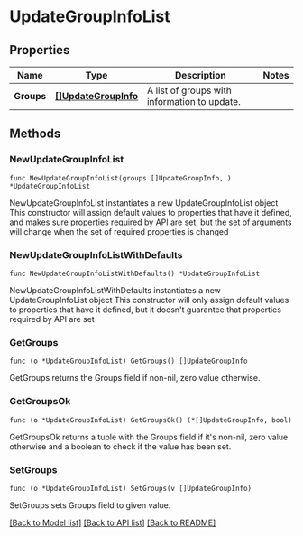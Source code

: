 # UpdateGroupInfoList

## Properties

Name | Type | Description | Notes
------------ | ------------- | ------------- | -------------
**Groups** | [**[]UpdateGroupInfo**](UpdateGroupInfo.md) | A list of groups with information to update. | 

## Methods

### NewUpdateGroupInfoList

`func NewUpdateGroupInfoList(groups []UpdateGroupInfo, ) *UpdateGroupInfoList`

NewUpdateGroupInfoList instantiates a new UpdateGroupInfoList object
This constructor will assign default values to properties that have it defined,
and makes sure properties required by API are set, but the set of arguments
will change when the set of required properties is changed

### NewUpdateGroupInfoListWithDefaults

`func NewUpdateGroupInfoListWithDefaults() *UpdateGroupInfoList`

NewUpdateGroupInfoListWithDefaults instantiates a new UpdateGroupInfoList object
This constructor will only assign default values to properties that have it defined,
but it doesn't guarantee that properties required by API are set

### GetGroups

`func (o *UpdateGroupInfoList) GetGroups() []UpdateGroupInfo`

GetGroups returns the Groups field if non-nil, zero value otherwise.

### GetGroupsOk

`func (o *UpdateGroupInfoList) GetGroupsOk() (*[]UpdateGroupInfo, bool)`

GetGroupsOk returns a tuple with the Groups field if it's non-nil, zero value otherwise
and a boolean to check if the value has been set.

### SetGroups

`func (o *UpdateGroupInfoList) SetGroups(v []UpdateGroupInfo)`

SetGroups sets Groups field to given value.



[[Back to Model list]](../README.md#documentation-for-models) [[Back to API list]](../README.md#documentation-for-api-endpoints) [[Back to README]](../README.md)


